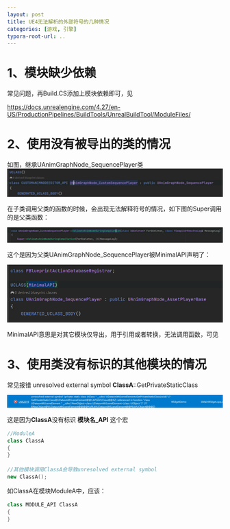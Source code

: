 ```yaml
---
layout: post
title: UE4无法解析的外部符号的几种情况
categories: [游戏, 引擎]
typora-root-url: ..
---
```




# 1、模块缺少依赖

常见问题，再Build.CS添加上模块依赖即可，见

https://docs.unrealengine.com/4.27/en-US/ProductionPipelines/BuildTools/UnrealBuildTool/ModuleFiles/





# 2、使用没有被导出的类的情况

如图，继承UAnimGraphNode_SequencePlayer类![image-20220215162904533](/assets/postasset/2022-2-15-UE4无法解析的外部符号的几种情况/image-20220215162904533.png)

在子类调用父类的函数的时候，会出现无法解释符号的情况，如下图的Super调用的是父类函数：

![image-20220215164230668](/assets/postasset/2022-2-15-UE4无法解析的外部符号的几种情况/image-20220215164230668.png)







这个是因为父类UAnimGraphNode_SequencePlayer被MinimalAPI声明了：

![image-20220215163148425](/assets/postasset/2022-2-15-UE4无法解析的外部符号的几种情况/image-20220215163148425.png)

MinimalAPI意思是对其它模块仅导出，用于引用或者转换，无法调用函数，可见

[官方文档]: https://docs.unrealengine.com/4.27/en-US/ProgrammingAndScripting/GameplayArchitecture/Classes/Specifiers





# 3、使用类没有标识的其他模块的情况

常见报错 unresolved external symbol **ClassA**::GetPrivateStaticClass

![image-20220222163322647](/assets/postasset/2022-2-15-UE4无法解析的外部符号的几种情况/image-20220222163322647.png)



这是因为**ClassA**没有标识 **模块名_API** 这个宏

```c++
//ModuleA
class ClassA
{
}

//其他模块调用ClassA会导致unresolved external symbol
new ClassA();
```

如ClassA在模块ModuleA中，应该：

```c++
class MODULE_API ClassA
{
}
```